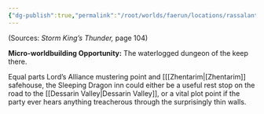 ```yaml
---
{"dg-publish":true,"permalink":"/root/worlds/faerun/locations/rassalantar/"}
---
```




(Sources: *Storm King’s Thunder,* page 104)

**Micro-worldbuilding Opportunity:** The waterlogged dungeon of the keep there.

Equal parts Lord’s Alliance mustering point and [[[Zhentarim\|[Zhentarim]] safehouse, the Sleeping Dragon inn could either be a useful rest stop on the road to the [[Dessarin Valley\|Dessarin Valley]], or a vital plot point if the party ever hears anything treacherous through the surprisingly thin walls.
